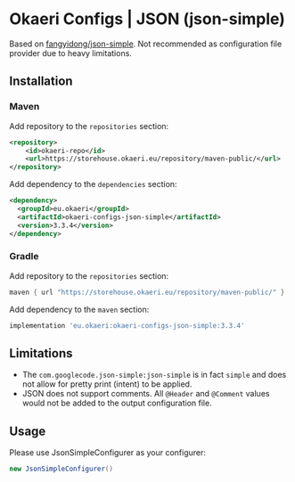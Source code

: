 # Okaeri Configs | JSON (json-simple)

Based on [fangyidong/json-simple](https://github.com/fangyidong/json-simple). Not recommended as configuration file provider due to heavy limitations.

## Installation
### Maven
Add repository to the `repositories` section:
```xml
<repository>
    <id>okaeri-repo</id>
    <url>https://storehouse.okaeri.eu/repository/maven-public/</url>
</repository>
```
Add dependency to the `dependencies` section:
```xml
<dependency>
  <groupId>eu.okaeri</groupId>
  <artifactId>okaeri-configs-json-simple</artifactId>
  <version>3.3.4</version>
</dependency>
```
### Gradle
Add repository to the `repositories` section:
```groovy
maven { url "https://storehouse.okaeri.eu/repository/maven-public/" }
```
Add dependency to the `maven` section:
```groovy
implementation 'eu.okaeri:okaeri-configs-json-simple:3.3.4'
```

## Limitations
- The `com.googlecode.json-simple:json-simple` is in fact `simple` and does not allow for pretty print (intent) to be applied.
- JSON does not support comments. All `@Header` and `@Comment` values would not be added to the output configuration file.

## Usage

Please use JsonSimpleConfigurer as your configurer:
```java
new JsonSimpleConfigurer()
```
